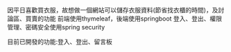因平日喜歡買衣服，故想做一個網站可以儲存衣服資料(節省找衣櫃的時間)，及討論區、買賣的功能
前端使用thymeleaf，後端使用springboot
登入、登出、權限管理、密碼安全使用spring security

目前已開發的功能:登入、登出、留言板
